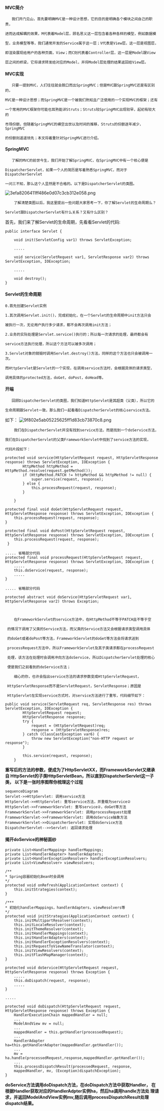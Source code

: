 
#### MVC简介

       我们开门见山，首先要明确MVC是一种设计思想，它的目的是明确各个模块之间自己的职责，
    
    进而达成解耦的效果，M代表着Model层，顾名思义这一层包含着各种各样的模型，例如数据模
    
    型，业务模型等等，我们通常开发的Service属于这一层；V代表是View层，这一层是视图层，
    
    即渲染展现给用户的各种页面，View；而C则代表着Controller层，这一层是Model跟View
    
    层之间的桥梁，它将请求转发给对应的Model，并将Model层处理的结果返回给View层。
        
        
#### MVC实现

       只要一提到MVC，人们往往就会脱口而出SpringMVC；但是MVC跟SpringMVC还是有区别的，
    
    MVC是一种设计思想；而SpringMVC是一个被我们熟知且广泛使用的一个实现MVC的框架；还有
    
    一个常用的MVC框架你可能也耳熟能详Struts；Struts较SpringMVC出现较早，起初有较大的
    
    市场份额，但随着SpringMVC的横空出世以及时间的推移，Struts的份额逐年减少，SpringMVC
    
    的份额则遥遥领先；本文将着重针对SpringMVC进行介绍。
      
#### SpringMVC

       了解的MVC的前世今生，我们开始了解SpringMVC，在SpringMVC中有一个核心便是
    
    DispatcherServlet，如果一个人的简历是写着熟悉SpringMVC，而对于DispatcherServlet
    
    一问三不知，那么这个人显然是不合格的。以下是DispatcherServlet的类图。
       
![3efa8206411ff486e0d07c3cb312e058.png](evernotecid://3462E23D-6753-4F36-928E-F36CC69A9260/appyinxiangcom/10082003/ENResource/p232)

        了解清楚类图以后，我这里提出一些问题大家思考一下，你了解Servlet的生命周期么？
    
    Servlet跟DispatcherServlet有什么关系？又有什么区别？
        

首先，我们来了解Servlet的生命周期，先看看Servlet的代码:
```
public interface Servlet {

    void init(ServletConfig var1) throws ServletException;
    
    .....
    
    void service(ServletRequest var1, ServletResponse var2) throws ServletException, IOException;

    .....

    void destroy();
}

```

#### Servlet的生命周期

    0.首先创建Servlet实例

    1.其次调用Servlet.init()，完成初始化，在一个Servlet的生命周期中init方法只会
    
    被执行一次，无论用户执行多少请求，都不会再次调用init方法；

    2.业务的实际处理是Servlet.service()执行的；所以每一次请求的处理，最终都会有
    
    service方法执行处理，所以这个方法可以被多次调用；

    3.Servlet对象的销毁时调用Servlet.destroy()方法，同样的这个方法也只会被调用一次。

    而HttpServlet是Servlet的一个实现，在调用service方法时，会根据具体的请求类型，
    
    调用具体的protected方法，doGet，doPost，doHead等。
    
    
#### 开端

       回顾DispatcherServlet的类图，我们知道HttpServlet是其超类（父类），所以它的
    
    生命周期跟Servlet一致，那么我们一起看看DispatcherServlet的核心service方法。
       
如下：
![9f802e5ab05225625ff1d83cb73870c8.png](evernotecid://3462E23D-6753-4F36-928E-F36CC69A9260/appyinxiangcom/10082003/ENResource/p233)
        
        我们在DispatcherServlet并没有找到service方法，而是找到一个doService方法，
    
    我们在DispatcherServlet的父类FrameworkServlet中找到了service方法的实现，
    
    代码片段如下：
   
```
protected void service(HttpServletRequest request, HttpServletResponse response) throws ServletException, IOException {
        HttpMethod httpMethod = HttpMethod.resolve(request.getMethod());
        if (HttpMethod.PATCH != httpMethod && httpMethod != null) {
            super.service(request, response);
        } else {
            this.processRequest(request, response);
        }

    }
    
protected final void doGet(HttpServletRequest request, HttpServletResponse response) throws ServletException, IOException {
    this.processRequest(request, response);
}

protected final void doPost(HttpServletRequest request, HttpServletResponse response) throws ServletException, IOException {
    this.processRequest(request, response);
 }
    
..... 省略部分代码
protected final void processRequest(HttpServletRequest request, HttpServletResponse response) throws ServletException, IOException {
    .....
    this.doService(request, response);
    .....
}

..... 省略部分代码

protected abstract void doService(HttpServletRequest var1, HttpServletResponse var2) throws Exception;

    
```
   
        在FrameworkServlet的service方法中，在HttpMethod不等于PATCH且不等于空
     
     的情况下调用了父类的Service方法，而父类的Service方法又会根据请求类型调用具体
     
     的doGet或者doPost等方法，FrameworkServlet的doGet等方法会将请求送到
     
     processRequest方法中，所以FrameworkServlet及其子类请求都在processRequest
     
     处理，该方法在处理时会调用冲向方法doService，所以DispatcherServlet处理的核心
     
     便是我们之前看到的doService方法；
        
        细心的你，也许会指出service方法的请求参数变成HttpServletRequest，
     
     HttpServletResponse而不是ServletRequest，ServletResponse；原因是
     
     HttpServlet在实现service方式时，对service方法进行了重写，代码细节如下：
        
        
```
public void service(ServletRequest req, ServletResponse res) throws ServletException, IOException {
        HttpServletRequest request;
        HttpServletResponse response;
        try {
            request = (HttpServletRequest)req;
            response = (HttpServletResponse)res;
        } catch (ClassCastException var6) {
            throw new ServletException("non-HTTP request or response");
        }

        this.service(request, response);
    }
```
**重写后的方法的参数，便成为了HttpServletXX，而FrameworkServlet又继承自
HttpServlet的子类HttpServletBean，所以直到DispatcherServlet这一子类，
以下是一张时序图帮你梳理这个过程**

```mermaid
sequenceDiagram
Servlet->>HttpServlet: 调用service方法
HttpServlet->>HttpServlet: 重写service方法，并重载为service②
HttpServlet->>FrameworkServlet: 重写service②，doGet等方法
FrameworkServlet->>FrameworkServlet: 调用processRequest处理
FrameworkServlet->>FrameworkServlet: 调用doService抽象方法
FrameworkServlet->>DispatcherServlet: 实现doService方法
DispatcherServlet-->>Servlet: 返回请求处理
```

#### 揭开doService的神秘面纱
```
private List<HandlerMapping> handlerMappings;
private List<HandlerAdapter> handlerAdapters;
private List<HandlerExceptionResolver> handlerExceptionResolvers;
private List<ViewResolver> viewResolvers;

/**
* Spring容器初始化Bean时会调用
*/
protected void onRefresh(ApplicationContext context) {
    this.initStrategies(context);
}

/***
* 初始化handlerMappings，handlerAdapters，viewResolvers等
*/
protected void initStrategies(ApplicationContext context) {
    this.initMultipartResolver(context);
    this.initLocaleResolver(context);
    this.initThemeResolver(context);
    this.initHandlerMappings(context);
    this.initHandlerAdapters(context);
    this.initHandlerExceptionResolvers(context);
    this.initRequestToViewNameTranslator(context);
    this.initViewResolvers(context);
    this.initFlashMapManager(context);
}

protected void doService(HttpServletRequest request, HttpServletResponse response) throws Exception {
    .....
    this.doDispatch(request, response);
    .....
}

.....

protected void doDispatch(HttpServletRequest request, HttpServletResponse response) throws Exception {
    HandlerExecutionChain mappedHandler = null;
    ...
    ModelAndView mv = null;
    ...
    mappedHandler = this.getHandler(processedRequest);
    ...
    HandlerAdapter ha=this.getHandlerAdapter(mappedHandler.getHandler());
    ...
    mv = ha.handle(processedRequest,response,mappedHandler.getHandler());
    ...
    this.processDispatchResult(processedRequest, response, 
    mappedHandler, mv, (Exception)dispatchException);
}

```
**doService方法调用doDispatch方法，在doDispatch方法中获取Handler，
在根据Handler获取对应的HandlerAdpter实例ha，然后ha调用handle方法处
理请求，并返回ModelAndView实例mv,随后调用processDispatchResult处理
dispatch结果。**





